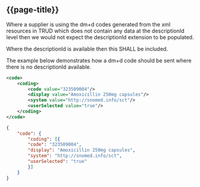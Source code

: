 ## {{page-title}}
Where a supplier is using the dm+d codes generated from the xml resources in TRUD which
does not contain any data at the descriptionId level then we would not expect the
descriptionId extension to be populated.

Where the descriptionId is available then this SHALL be included. 

The example below demonstrates how a dm+d code should be sent where there is no
descriptionId available.

```xml
<code>
    <coding>
        <code value="323509004"/>
        <display value="Amoxicillin 250mg capsules"/>
        <system value="http://snomed.info/sct"/>
        <userSelected value="true"/>
    </coding>
</code>
```

```json
{
    "code": {
        "coding": [{
        "code": "323509004",
        "display": "Amoxicillin 250mg capsules",
        "system": "http://snomed.info/sct",
        "userSelected": "true"
        }]
    }
}
```